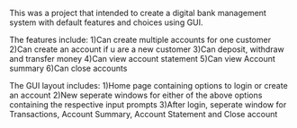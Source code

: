 This was a project that intended to create a digital bank management system with default features and choices using GUI.

The features include:
1)Can create multiple accounts for one customer
2)Can create an account if u are a new customer
3)Can deposit, withdraw and transfer money
4)Can view account statement
5)Can view Account summary
6)Can close accounts

The GUI layout includes:
1)Home page containing options to login or create an account
2)New seperate windows for either of the above options containing the respective input prompts
3)After login, seperate window for Transactions, Account Summary, Account Statement and Close account

